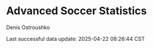# Advanced Soccer Statistics
Denis Ostroushko

<!-- gfm -->

Last successful data update: 2025-04-22 08:26:44 CST
